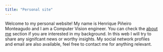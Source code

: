 ```yaml
---
title: "Personal site"
---
```

Welcome to my personal website! My name is Henrique Piñeiro Monteagudo and I am a Computer Vision engineer. You can check the [about me](https://henriquepm.github.io/about) section if you are interested in my background. In this web I will try to share any signifcant news or worthy insights. My social network profiles and email are also available, feel free to contact me for anything relevant.
